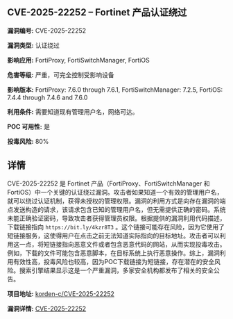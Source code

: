 ## CVE-2025-22252 – Fortinet 产品认证绕过

**漏洞编号:** CVE-2025-22252

**漏洞类型:** 认证绕过

**影响应用:** FortiProxy, FortiSwitchManager, FortiOS

**危害等级:** 严重，可完全控制受影响设备

**影响版本:** FortiProxy: 7.6.0 through 7.6.1, FortiSwitchManager: 7.2.5, FortiOS: 7.4.4 through 7.4.6 and 7.6.0

**利用条件:** 需要知道现有管理用户名，网络可达。

**POC 可用性:** 是

**投毒风险:** 80%

## 详情

CVE-2025-22252 是 Fortinet 产品（FortiProxy、FortiSwitchManager 和 FortiOS）中一个关键的认证绕过漏洞。攻击者如果知道一个有效的管理用户名，就可以绕过认证机制，获得未授权的管理权限。漏洞的利用方式是向存在漏洞的端点发送构造的请求，该请求包含已知的管理用户名，但无需提供正确的密码。系统未能正确验证密码，导致攻击者获得管理员权限。根据提供的漏洞利用代码描述，下载链接指向 `https://bit.ly/4kzr8T3` 。这个链接可能存在风险，因为它使用了短链接服务，这使得用户在点击之前无法知道实际指向的目标地址。攻击者可以利用这一点，将短链接指向恶意文件或者包含恶意代码的网站，从而实现投毒攻击。例如，下载的文件可能包含恶意脚本，在目标系统上执行恶意操作。综上，漏洞利用有效性高，投毒风险也较高，因为POC下载链接为短链接，存在潜在的安全风险。搜索引擎结果显示这是一个严重漏洞，多家安全机构都发布了相关的安全公告。

**项目地址:** [korden-c/CVE-2025-22252](https://github.com/korden-c/CVE-2025-22252)

**漏洞详情:** [CVE-2025-22252](https://nvd.nist.gov/vuln/detail/CVE-2025-22252)
